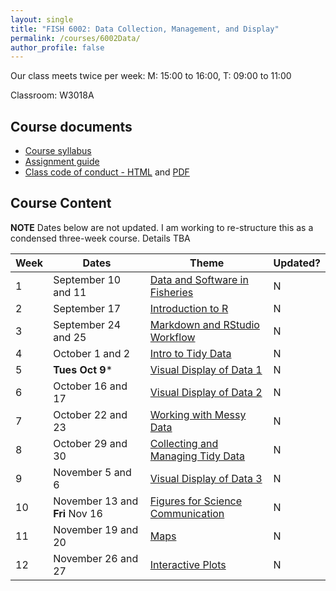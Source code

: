 ```yaml
---
layout: single
title: "FISH 6002: Data Collection, Management, and Display"
permalink: /courses/6002Data/
author_profile: false
---
```


Our class meets twice per week:
M: 15:00 to 16:00, T: 09:00 to 11:00

Classroom: W3018A

## Course documents 
- [Course syllabus](/courses/6002Data/6002Syllabus/)
- [Assignment guide](/courses/6002Data/6002Assignmentguide/) 
- [Class code of conduct - HTML](/courses/coursesCodeofConduct/) and [PDF](/assets/images/FISHCodeofConduct.pdf)

## Course Content

**NOTE** Dates below are not updated. I am working to re-structure this as a condensed three-week course. Details TBA

| **Week**  | **Dates**  | **Theme**  |  **Updated?** | 
|-----------|------------|-------------|-------|
|1| September 10 and 11  | [Data and Software in Fisheries](/courses/6002Data/6002Week1/)| N |
|2| September 17 | [Introduction to R](/courses/6002Data/6002Week2/) | N |
|3| September 24 and 25 | [Markdown and RStudio Workflow](/courses/6002Data/6002Week3) | N |
|4| October 1 and 2 | [Intro to Tidy Data](/courses/6002Data/6002Week4/) | N |
|5| **Tues Oct 9*** | [Visual Display of Data 1](/courses/6002Data/6002Week5/) | N |
|6| October 16 and 17 | [Visual Display of Data 2](/courses/6002Data/6002Week6/) | N |
|7| October 22 and 23 | [Working with Messy Data](/courses/6002Data/6002Week7) | N |
|8| October 29 and 30 | [Collecting and Managing Tidy Data](/courses/6002Data/6002Week8) | N | 
|9| November 5 and 6| [Visual Display of Data 3](/courses/6002Data/6002Week9) | N |
|10| November 13 and **Fri** Nov 16| [Figures for Science Communication](/courses/6002Data/6002Week10) | N |
|11| November 19 and 20  | [Maps](/courses/6002Data/6002Week11) | N |
|12| November 26 and 27| [Interactive Plots](/courses/6002Data/6002Week12) | N |


